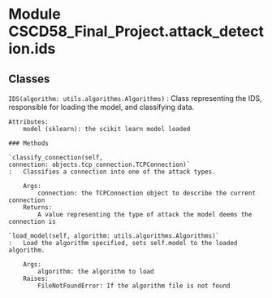 Module CSCD58_Final_Project.attack_detection.ids
================================================

Classes
-------

`IDS(algorithm: utils.algorithms.Algorithms)`
:   Class representing the IDS, responsible for loading the model, and classifying data.
    
    Attributes:
        model (sklearn): the scikit learn model loaded

    ### Methods

    `classify_connection(self, connection: objects.tcp_connection.TCPConnection)`
    :   Classifies a connection into one of the attack types.
        
        Args:
            connection: the TCPConnection object to describe the current connection
        Returns:
            A value representing the type of attack the model deems the connection is

    `load_model(self, algorithm: utils.algorithms.Algorithms)`
    :   Load the algorithm specified, sets self.model to the loaded algorithm.
        
        Args:
            algorithm: the algorithm to load
        Raises:
            FileNotFoundError: If the algorithm file is not found